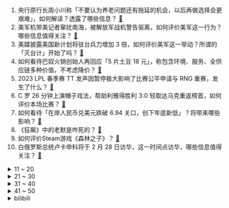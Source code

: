 1. 央行原行长周小川称「不要认为养老问题还有拖延的机会，以后再做选择会更艰难」，如何解读？透露了哪些信息？ [:link:](https://www.zhihu.com/question/586259184)
2. 美军机带美记者窜扰南海，被解放军战机警告驱离，如何评价美军这一行为？哪些信息值得关注？ [:link:](https://www.zhihu.com/question/586189050)
3. 美媒披露美国新计划将驻台兵力增加 3 倍，如何评价美军这一举动？所谓的「灭台计」开始了吗？ [:link:](https://www.zhihu.com/question/586159714)
4. 如何看待巴奴火锅创始人再回应「5 片土豆 18 元」，称包含环境、服务、全供应链多种价值，不考虑降价？ [:link:](https://www.zhihu.com/question/586192835)
5. 2023 LPL 春季赛 TT 发声因暂停极大影响了比赛公平申请与 RNG 重赛，发生了什么？ [:link:](https://www.zhihu.com/question/586227748)
6. C 罗 26 分钟上演帽子戏法，帮助利雅得胜利 3:0 轻取达马克重返榜首，如何评价本场比赛？ [:link:](https://www.zhihu.com/question/586292084)
7. 如何看待「在岸人民币兑美元跌破 6.94 关口，创下年底新低」？将带来哪些影响？ [:link:](https://www.zhihu.com/question/585998891)
8. 《狂飙》中的老默是咋死的？ [:link:](https://www.zhihu.com/question/580531991)
9. 如何评价Steam游戏《森林之子》？ [:link:](https://www.zhihu.com/question/585940938)
10. 白俄罗斯总统卢卡申科将于 2 月 28 日访华，这一时间点访华，哪些信息值得关注？ [:link:](https://www.zhihu.com/question/586181546)
<details>
<summary>11 ~ 20</summary>

11. 像刘看山这种肚子大、胳膊腿却细的身材，怎么健身改善一下？ [:link:](https://www.zhihu.com/question/585580697)
12. 北京动物园已进行大熊猫丫丫回国准备工作，孟菲斯动物园称丫丫毛发稀疏是家族遗传，如何从科学角度解读？ [:link:](https://www.zhihu.com/question/586165011)
13. 乘联会建议取消「绿牌」，结束绿牌不限行、补贴等政策制度优惠，会对新能源市场产生哪些影响？ [:link:](https://www.zhihu.com/question/585749680)
14. 「姐弟恋」比例持续上升，为何姐弟恋越来越热？双方相处过程中需注意哪些问题？ [:link:](https://www.zhihu.com/question/586153635)
15. 男子买菜质疑不够称，商家称0.35公斤就是700克，如何看待这一事件？ [:link:](https://www.zhihu.com/question/585685816)
16. 《流浪地球 2》李雪健饰演的周喆直为什么急于点火? [:link:](https://www.zhihu.com/question/580071388)
17. 安远县县长李某平疑涉嫌猥亵他人被「立案调查」，如何看待此事？事情后续将如何发展？ [:link:](https://www.zhihu.com/question/586030474)
18. 如何评价考古确认石家河古城面积近 350 万平方米，与良渚古城规模相当？ [:link:](https://www.zhihu.com/question/585121657)
19. 60 岁不退休有人为还房贷，有人图有事情做，媒体称超龄后不是劳动者，法律和现实冲突，如何保障劳动权益？ [:link:](https://www.zhihu.com/question/586153159)
20. 全能车 APP「无实体单车」运营模式构成不正当竞争，被判赔哈啰单车 6150 万，如何从法律角度解读？ [:link:](https://www.zhihu.com/question/585767763)
</details>
<details>
<summary>21 ~ 30</summary>

21. 《三体》在欧美销售近150万册，为什么有着共同文化背景的亚洲地区反而销量很低？ [:link:](https://www.zhihu.com/question/328657486)
22. 官方释疑职工医保改革，个人缴费比例、流向、账户结余归属不变，不少人资金不同程度减少，哪些信息值得关注？ [:link:](https://www.zhihu.com/question/586174933)
23. 半马达到 2 小时完赛的水平应该怎么训练？ [:link:](https://www.zhihu.com/question/584508995)
24. 爆料称任天堂 Switch 2 GPU 性能为 2.4 TFLOPs，对此你有哪些期待？ [:link:](https://www.zhihu.com/question/585786925)
25. 在宇宙出现是先有时间还是先有空间? [:link:](https://www.zhihu.com/question/576157695)
26. 买电脑是选择台式机还是笔记本？ [:link:](https://www.zhihu.com/question/577848215)
27. 如何评价朱颜曼滋在《流浪地球2》中的表现？ [:link:](https://www.zhihu.com/question/584373900)
28. 2023 LPL 春季赛 JDG 2:0 力克 TES，如何评价这场比赛？ [:link:](https://www.zhihu.com/question/586216567)
29. 什么原因导致你再也不吃某种食物？ [:link:](https://www.zhihu.com/question/581384151)
30. 有哪些能一直坚持下去的减肥方式？ [:link:](https://www.zhihu.com/question/584865061)
</details>
<details>
<summary>31 ~ 40</summary>

31. 养宠物给你的生活带来了哪些压力？ [:link:](https://www.zhihu.com/question/579349787)
32. 曾经月薪 4000 的 90 后女孩建 3 万平工厂当厂长，想做到全国第一，如何看待这样的选择？ [:link:](https://www.zhihu.com/question/585774663)
33. 欧盟将为乌克兰采购弹药、培训士兵，瑞典、加拿大援乌坦克，瑞典将额外援乌 50 亿克朗，对局势有何影响？ [:link:](https://www.zhihu.com/question/586151111)
34. 美媒报道美国亿万富豪、私募先驱托马斯·H·李在办公室开枪自杀，其身家 20 亿美元，哪些信息值得关注？ [:link:](https://www.zhihu.com/question/585981455)
35. 2 月 26 日是第七届中国制造日，有哪些「中国制造」让你印象深刻？ [:link:](https://www.zhihu.com/question/586007117)
36. 可否分享一下你的动画生涯个人喜好表？ [:link:](https://www.zhihu.com/question/583094604)
37. 你觉得改变自己难不难？ [:link:](https://www.zhihu.com/question/583069688)
38. 中国国防部派团赴欧洲举行机制性对话磋商，有哪些信息值得关注？ [:link:](https://www.zhihu.com/question/586150564)
39. 有车以后，你觉得你的车那个功能比较实用，可以提高开车体验？ [:link:](https://www.zhihu.com/question/580063417)
40. 孩子以前很听我话，现在为什么越大越不听话了?我该怎么做？ [:link:](https://www.zhihu.com/question/584961190)
</details>
<details>
<summary>41 ~ 50</summary>

41. 纳达尔表示梅西应得劳伦斯年度最佳，梅西今年获奖概率有多大？ [:link:](https://www.zhihu.com/question/585313293)
42. 人脑和人工智能的最大区别是什么呢？ [:link:](https://www.zhihu.com/question/425890857)
43. 有哪些一眼万年的神仙诗词? [:link:](https://www.zhihu.com/question/585947337)
44. 为什么星际争霸中每建造一个虫族建筑就得牺牲一只工蜂？ [:link:](https://www.zhihu.com/question/585920661)
45. 2023 年最大规模公务员考试 27 省联考开启，基层岗位大幅扩招，今年上岸难度如何？ [:link:](https://www.zhihu.com/question/585974537)
46. 2023 LPL 春季赛RNG 2:0 TT，如何评价这场比赛？ [:link:](https://www.zhihu.com/question/586177271)
47. 《一人之下》风后奇门为什么比诸葛家厉害？ [:link:](https://www.zhihu.com/question/585703352)
48. 湖北一小学生不愿写作业持菜刀和家人反抗，亲子冲突频发的当下，该如何言传身教？ [:link:](https://www.zhihu.com/question/585349962)
49. 为什么电影《深海》的评价两极分化？ [:link:](https://www.zhihu.com/question/580085646)
50. 如果不考虑发型的影响，清朝服饰算丑吗？ [:link:](https://www.zhihu.com/question/579757506)
</details><details>
<summary>bilibili</summary>

1. 爆肝一个月！4w枚【订书钉】编制银鳞软甲 [:link:](//www.bilibili.com/video/BV1LA41117Vr)
2. 鹅鸭傻（2） [:link:](//www.bilibili.com/video/BV1nA41117dx)
3. 恭喜你没考上，因为985根本配不上你 [:link:](//www.bilibili.com/video/BV15v4y1e7Fr)
4. 《原神》迪希雅角色PV——「沙际晨光」 [:link:](//www.bilibili.com/video/BV1vs4y1b7rU)
5. 00后玩B站 VS 10后玩B站 [:link:](//www.bilibili.com/video/BV1cy4y1f7Xt)
6. 当我相信了东北人的“简单吃一点”… [:link:](//www.bilibili.com/video/BV1oy4y1d7Xe)
7. 阳光开朗，但是硬核“大男孩”🔥 [:link:](//www.bilibili.com/video/BV1Vs4y1b7Um)
8. 剑与战斧的对决！一名剑客的蜕化与救赎！ [:link:](//www.bilibili.com/video/BV1DM411J7SC)
9. 荒野求生第一集【大结局】 [:link:](//www.bilibili.com/video/BV1Ny4y1f7u5)
10. “他是让我唯一相信网红尽头不是带货，一个行动的巨人！” [:link:](//www.bilibili.com/video/BV1Fg4y1H7G3)
<details>
<summary>11 ~ 20</summary>

11. 海绵宝宝，时间要加速了！（珊迪的奇妙冒险——石之海op还原） [:link:](//www.bilibili.com/video/BV17T411i7wt)
12. 靠预制菜开店300家的“排队王”，味道一言难尽！【凭啥排长队ep05-外婆家总店】 [:link:](//www.bilibili.com/video/BV1dD4y1G7uz)
13. 2023淘宝丑东西！人类在审丑这件事情上又迈出了重要的一步！ [:link:](//www.bilibili.com/video/BV1dY4y1m7RF)
14. 犹豫摇 [:link:](//www.bilibili.com/video/BV1ov4y1W7kV)
15. 如何逃出法属圭亚那？【硬核狠人47】 [:link:](//www.bilibili.com/video/BV19s4y1b7JM)
16. 好起来了！求求你回来看吧！2023年4月新番导视！【泛式】 [:link:](//www.bilibili.com/video/BV1Py4y1Z7p6)
17. 【胡桃】⚡你能忍受哒哒哒的洗脑么⚡嗷⚡ [:link:](//www.bilibili.com/video/BV1FR4y1i77b)
18. 古代美女合集 [:link:](//www.bilibili.com/video/BV1Xv4y1W7AH)
19. 《崩坏3》动画短片「毕业旅行」先行预告 [:link:](//www.bilibili.com/video/BV1BD4y1g7Yp)
20. 1200帧/秒！求证剑气是否真实存在！儿时的武侠梦，终会照进现实！ [:link:](//www.bilibili.com/video/BV1kx4y1F72e)
</details>
<details>
<summary>21 ~ 30</summary>

21. 【One Last Chickens】再见了，所有的Ikun！ [:link:](//www.bilibili.com/video/BV1Ro4y1a7mW)
22. 唱哭无数人! 民族说唱登上中国日报！Moseee《给外婆的一封信》被无数官媒转发 [:link:](//www.bilibili.com/video/BV1jv4y1e7G5)
23. 【动画】☼ցɾҽҽղ աօɾӀժ☼ [:link:](//www.bilibili.com/video/BV1sv4y1e7FZ)
24. 【德凯奥特曼吐槽】香槟开局，抄都能抄歪来！ [:link:](//www.bilibili.com/video/BV1SD4y1g7Kx)
25. #内向 #社恐 [:link:](//www.bilibili.com/video/BV1h84y1J7XQ)
26. 被挂上热搜的“第一次吃华莱士”，背后藏着最残酷的底层之痛 [:link:](//www.bilibili.com/video/BV1cM411w7D9)
27. “西方的水土养不活东方的花儿。”遗落在外国的珍宝们啊……赶快回家吧。 [:link:](//www.bilibili.com/video/BV11y4y1d7qg)
28. 有田不减速，冻鱼砍一路，这期全是名场面！飙泪解说国产扫黑剧《狂飙》20~26 [:link:](//www.bilibili.com/video/BV1nA41117PA)
29. 《对接の小曲2.0》(官方版本） [:link:](//www.bilibili.com/video/BV1Eg4y1p7L7)
30. 他为2700万聋哑人发声，有人却要用5000万买他的人头 [:link:](//www.bilibili.com/video/BV1JY411e7NB)
</details>
<details>
<summary>31 ~ 40</summary>

31. 道士一生收养72弃婴，80岁羽化登真 [:link:](//www.bilibili.com/video/BV1dT411f79E)
32. 一个纪录片导演的惊悚春节 [:link:](//www.bilibili.com/video/BV1gs4y1h7Bb)
33. “这玩意,是给小孩看的吧?” [:link:](//www.bilibili.com/video/BV1Ng4y1H7xs)
34. 如何30秒快速清空大脑停止胡思乱想？ [:link:](//www.bilibili.com/video/BV1cM411E72s)
35. 重新谈一次恋爱，我们居然去... [:link:](//www.bilibili.com/video/BV1Jv4y1e7Wv)
36. 骑行大兴安岭，入住加格达奇郊区空房子，烧起火炉舒服多了 [:link:](//www.bilibili.com/video/BV1cv4y1e7Lg)
37. 为了人民 [:link:](//www.bilibili.com/video/BV1uv4y1e7VY)
38. 计算机课宣传片 [:link:](//www.bilibili.com/video/BV1cY411C7G2)
39. 悉尼歌剧院附近超治愈的手工糖果 [:link:](//www.bilibili.com/video/BV1Cx4y1F7cd)
40. 谢天谢地终于找到脑子了 [:link:](//www.bilibili.com/video/BV1f54y1F7ms)
</details>
<details>
<summary>41 ~ 50</summary>

41. 丑开三度！《2023淘宝丑东西颁奖盛典》来了 [:link:](//www.bilibili.com/video/BV1JY411e7jP)
42. 【误解向】波奇酱大战高达 [:link:](//www.bilibili.com/video/BV1Ky4y1f7um)
43. 有一个会cos的女友和兄弟是什么样的体验？ [:link:](//www.bilibili.com/video/BV1my4y1d789)
44. 后来我不会再羡慕别人富裕的人生，只是悔恨自己读书太少，怪我没能成为他的骄傲 [:link:](//www.bilibili.com/video/BV15Y411e7VE)
45. 跨越全中国，只为拍下上百张【家庭财产全家福】 [:link:](//www.bilibili.com/video/BV18o4y1Y7iT)
46. 爆肝30天，我们做出了可以吃的地球和太空电梯！ [:link:](//www.bilibili.com/video/BV15A411m7VP)
47. 叛 逆 期 [:link:](//www.bilibili.com/video/BV18v4y1s7br)
48. 中国的豆瓣酱绝对是绝世美味！ [:link:](//www.bilibili.com/video/BV19D4y1g7zt)
49. 沉浸式查成绩 [:link:](//www.bilibili.com/video/BV1Z54y1F7zJ)
50. 漫威，我找了个满分剧本，你们确定不拍吗？零差评佳作《马面雷神》大结局 [:link:](//www.bilibili.com/video/BV1bs4y1Z7RR)
</details>
<details>
<summary>51 ~ 60</summary>

51. 父母40后，我95后，收拾他们遗物时才看到了领养证 [:link:](//www.bilibili.com/video/BV1Zb41197Ks)
52. 这世上没有比它更香的饭，没有。 [:link:](//www.bilibili.com/video/BV1v24y1J7PK)
53. 以为是苏联乌托邦，结果是毛子魅魔危机！！ [:link:](//www.bilibili.com/video/BV1mX4y1X7DH)
54. “我只不过穿了一条裙子而已”：毁掉一个女孩，造她黄谣就够了... [:link:](//www.bilibili.com/video/BV1Hx4y1w7k6)
55. 4.88 VS 48手机壳，差别多大！别太离谱啊！我说 [:link:](//www.bilibili.com/video/BV1gy4y1f7HJ)
56. 在韩PD潜入男爱豆后台，用狂飙美食彻底征服他们的胃 [:link:](//www.bilibili.com/video/BV1ZM411J7T2)
57. 原来六块钱不仅能买到快乐，还能买到尊严、自由…… [:link:](//www.bilibili.com/video/BV1Cb41197b4)
58. 猫越怪，人越爱！ [:link:](//www.bilibili.com/video/BV1YM4y1Z7cG)
59. 唐僧肉、人参果和白骨精：为什么最受排挤的是悟空？ [:link:](//www.bilibili.com/video/BV1M84y1n7DT)
60. 解救卖鱼强 [:link:](//www.bilibili.com/video/BV1QY4y1m7vg)
</details>
<details>
<summary>61 ~ 70</summary>

61. “你就想摘我的果 你还想捻我的花” [:link:](//www.bilibili.com/video/BV1YY4y127S6)
62. 华农兄弟：鱼塘漏水，原来是这货弄的，把它煮了 [:link:](//www.bilibili.com/video/BV16Y411e7Rc)
63. 恋爱两年！女友最爱的男人不是我... [:link:](//www.bilibili.com/video/BV1bb411Q7NE)
64. 【原神】绿色的须弥越看越红，就这么创观众是吧？ [:link:](//www.bilibili.com/video/BV12X4y1X7aF)
65. 我想做一个账号，专门讲普本生的信息差。 [:link:](//www.bilibili.com/video/BV1kD4y1G785)
66. 停服的第四年，机甲们终于找到了回家的路 [:link:](//www.bilibili.com/video/BV1eM41177XV)
67. 【我肚子瘦下来了😭】亲测有效，15min站立瘦腰瘦肚子运动，无跑跳！（韩小四） [:link:](//www.bilibili.com/video/BV1Sg4y1n7bW)
68. 狗头吧吧主【Theshy的奇妙冒险07】 [:link:](//www.bilibili.com/video/BV1aY411k7EM)
69. 我的年度爱用实习生分享！黑心老板必看！ [:link:](//www.bilibili.com/video/BV1JM4y1Z7xt)
70. 全网首发 全收集完结《森林2：森林之子》单人模式 细致探索 全流程实况通关视频 [:link:](//www.bilibili.com/video/BV1Hv4y1e7Fp)
</details>
<details>
<summary>71 ~ 80</summary>

71. 我们收到了一箱淘宝年度丑东西… [:link:](//www.bilibili.com/video/BV1W24y1H7rP)
72. 好消息跟大家宣布！人生新阶段 [:link:](//www.bilibili.com/video/BV1Ag4y1H7WA)
73. 人可以一辈子不生孩子，但绝不能一辈子单身！【真实故事 [:link:](//www.bilibili.com/video/BV1yY4y1m7d9)
74. 他是上帝派来的天使，最后却被判了死刑《绿里奇迹》 [:link:](//www.bilibili.com/video/BV15A411m7Rj)
75. 在西班牙菜市场捡了七个兔头，做成四川麻辣兔头能把老外馋哭吗？ [:link:](//www.bilibili.com/video/BV1Kv4y1e7Cc)
76. 会说话的胡安隐藏彩蛋？给它吃999只蟑螂，结局吓我一跳！ [:link:](//www.bilibili.com/video/BV1Z54y1F7Xq)
77. 这 么 多 先 生 [:link:](//www.bilibili.com/video/BV1cY4y1U7LN)
78. 【春天速减30斤】针对大肚腩顽固脂肪|燃脂强化|高热量消耗 [:link:](//www.bilibili.com/video/BV1p54y1A7AL)
79. 【东盟十国08 | 柬埔寨】世界最落后国家之一，为何房价直逼上海？ [:link:](//www.bilibili.com/video/BV1rs4y1Z7XH)
80. 【TF家族】《一起去做的N件事》第十六件事：一起来请客吧！（下） [:link:](//www.bilibili.com/video/BV1T54y1w7y4)
</details>
<details>
<summary>81 ~ 90</summary>

81. 外国家庭只是想薅一顿自助餐羊毛，没想到竟然吃到了人生天花板面条？ [:link:](//www.bilibili.com/video/BV1Ss4y1b7GT)
82. 【点到为止35】一句话简单讲完这部无冕推理神作！ [:link:](//www.bilibili.com/video/BV1CY4y1U7wx)
83. 鱼丸居然能做成像手打牛肉丸一样的弹性，而且我们还发明了新吃法。#美食 #车厘子 [:link:](//www.bilibili.com/video/BV14D4y1G73n)
84. 木兰新皮肤，打人跟打唱片一样 [:link:](//www.bilibili.com/video/BV1xs4y187zv)
85. 吃了十几年的火锅，今天才发现火锅食材缺秤这么严重！而且还有这么多家喻户晓的品牌！ [:link:](//www.bilibili.com/video/BV1Qb411Q7mb)
86. 这3首才是“社牛神曲”天花板，短短几天26亿播放，小学生都被洗脑了 [:link:](//www.bilibili.com/video/BV1yM411J7zC)
87. 开在小区里的路边摊,吃过蛋包饭,没吃过蛋包铁板烧！ [:link:](//www.bilibili.com/video/BV1DY411k7nL)
88. 今天是你和胡桃大喜的日子！ [:link:](//www.bilibili.com/video/BV1fx4y1F7tj)
89. 疯 狂 星 期 逝 [:link:](//www.bilibili.com/video/BV17g4y1H7wo)
90. 隋卞一做 |中国火候菜的代表—油爆双脆 [:link:](//www.bilibili.com/video/BV1XT411i7RV)
</details>
<details>
<summary>91 ~ 100</summary>

91. 【𝟖𝐊/𝟏𝟐𝟎帧/边缘行者】收藏级画质 𝑰 𝑹𝒆𝒂𝒍𝒍𝒚 𝑾𝒂𝒏𝒕 𝒕𝒐 𝑺𝒕𝒂𝒚 𝑨𝒕 𝒀𝒐𝒖𝒓 [:link:](//www.bilibili.com/video/BV1ZM411c79o)
92. 为什么无法代入成年人的角色 [:link:](//www.bilibili.com/video/BV1g54y1c7x4)
93. 闹够了没有？霸王粉色！！！ [:link:](//www.bilibili.com/video/BV1XM411c7e1)
94. 探秘全世界最大沙漠集市！仙人掌！蜗牛汤！20元吃到饱！ [:link:](//www.bilibili.com/video/BV1ix4y1F7ma)
95. 又来绑架小猫了 [:link:](//www.bilibili.com/video/BV1sY411k7bJ)
96. 980元一个的粉色菠萝 到底值不值？ [:link:](//www.bilibili.com/video/BV1EX4y197Qy)
97. 美国生物医学学生日常 [:link:](//www.bilibili.com/video/BV1XM411J7xg)
98. 我为什么一直不聊苏打绿?丨HOPICO [:link:](//www.bilibili.com/video/BV19M411778q)
99. 100%港式情歌！《乌梅子酱》真.粤语版！我钟意乌梅子酱，咁你呢？“我...钟意你！” [:link:](//www.bilibili.com/video/BV1N84y1n78B)
100. 男友说一直资助女孩上大学，竟是他的女儿..【慧小媛】 [:link:](//www.bilibili.com/video/BV1QM4y1Z7kc)
</details></details>